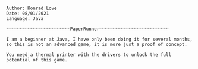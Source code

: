 
~~~~~~~~~~~~~~~~~~~~~~~~PaperRunner~~~~~~~~~~~~~~~~~~~~~~~~~~

Author: Konrad Love
Date: 08/01/2021
Language: Java

~~~~~~~~~~~~~~~~~~~~~~~~PaperRunner~~~~~~~~~~~~~~~~~~~~~~~~~~

I am a beginner at Java, I have only been doing it for several months, so this is not an advanced game, it is more just a proof of concept. 

You need a thermal printer with the drivers to unlock the full potential of this game.
